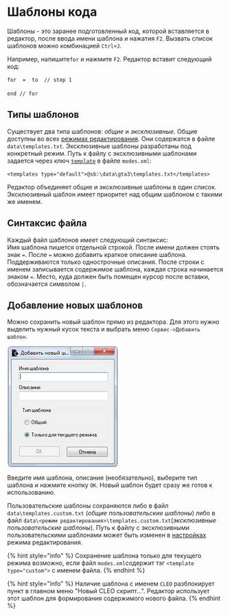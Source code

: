 # Шаблоны кода

Шаблоны - это заранее подготовленный код, которой вставляется в редактор, после ввода имени шаблона и нажатия `F2`. Вызвать список шаблонов можно комбинацией `Ctrl+J`.

Например, напишите`for` и нажмите `F2`. Редактор вставит следующий код:

```
for  =  to  // step 1

end // for
```

## Типы шаблонов

Существует два типа шаблонов: _общие_ и _эксклюзивные_. Общие доступны во всех [режимах редактирования](./). Они содержатся в файле `data\templates.txt`. Эксклюзивные шаблоны разработаны под конкретный режим. Путь к файлу с эксклюзивными шаблонами задается через ключ [`template`](./#templates) в файле `modes.xml`:

```
<templates type="default">@sb:\data\gta3\templates.txt</templates>
```

Редактор объединяет общие и эксклюзивные шаблоны в один список. Эксклюзивный шаблон имеет приоритет над общим шаблоном с такими же именем.

## Синтаксис файла

Каждый файл шаблонов имеет следующий синтаксис:\
Имя шаблона пишется отдельной строкой. После имени должен стоять знак `=`. После `=` можно добавить краткое описание шаблона. Поддерживаются только однострочные описания. После строки с именем записывается содержимое шаблона, каждая строка начинается знаком `=`. Место, куда должен быть помещен курсор после вставки, обозначается символом `|`.

## Добавление новых шаблонов <a href="#adding-a-new-template" id="adding-a-new-template"></a>

Можно сохранить новый шаблон прямо из редактора. Для этого нужно выделить нужный кусок текста и выбрать меню `Сервис->Добавить шаблон`.&#x20;

![](../.gitbook/assets/add-templates-ru.png)

Введите имя шаблона, описание (необязательно), выберите тип шаблона и нажмите кнопку `OK`. Новый шаблон будет сразу же готов к использованию.

Пользовательские шаблоны сохраняются либо в файл `data\templates.custom.txt` (_общие пользовательские шаблоны_) либо в файл `data\<режим редактирования>\templates.custom.txt`(_эксклюзивные пользовательские шаблоны_). Путь к файлу с эксклюзивными пользовательскими шаблонами может быть изменен в [настройках](./#templates) режима редактирования.

{% hint style="info" %}
Сохранение шаблона только для текущего режима возможно, если файл `modes.xml`содержит тэг `<template type="custom">` с именем файла.
{% endhint %}

{% hint style="info" %}
Наличие шаблона с именем `CLEO` разблокирует пункт в главном меню "Новый CLEO скрипт...". Редактор использует этот шаблон для формирования содержимого нового файла.
{% endhint %}
